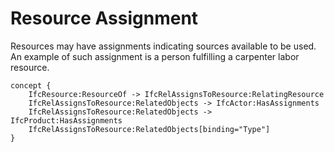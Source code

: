Resource Assignment
===================

Resources may have assignments indicating sources available to be used. An example of such assignment is a person fulfilling a carpenter labor resource.

```
concept {
    IfcResource:ResourceOf -> IfcRelAssignsToResource:RelatingResource
    IfcRelAssignsToResource:RelatedObjects -> IfcActor:HasAssignments
    IfcRelAssignsToResource:RelatedObjects -> IfcProduct:HasAssignments
    IfcRelAssignsToResource:RelatedObjects[binding="Type"]
}
```
